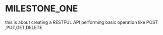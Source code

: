 # MILESTONE_ONE
this is about creating a RESTFUL API performing basic operation like POST ,PUT,GET,DELETE
